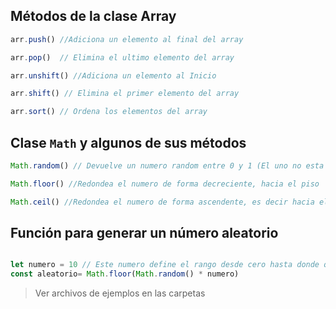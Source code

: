 ## Métodos de la clase Array

```js
arr.push() //Adiciona un elemento al final del array

arr.pop()  // Elimina el ultimo elemento del array

arr.unshift() //Adiciona un elemento al Inicio

arr.shift() // Elimina el primer elemento del array

arr.sort() // Ordena los elementos del array
```

## Clase `Math` y algunos de sus métodos

```js
Math.random() // Devuelve un numero random entre 0 y 1 (El uno no esta incluido)

Math.floor() //Redondea el numero de forma decreciente, hacia el piso

Math.ceil() //Redondea el numero de forma ascendente, es decir hacia el cielo
```

## Función para generar un número aleatorio

```js

let numero = 10 // Este numero define el rango desde cero hasta donde queremos el aleatorio, en este caso entre (0 - 10)
const aleatorio= Math.floor(Math.random() * numero)
```

> Ver archivos de ejemplos en las carpetas
